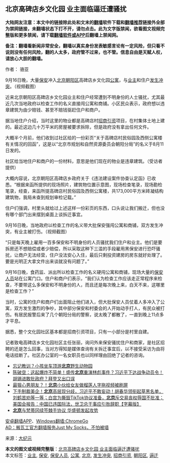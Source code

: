  <h2>北京高碑店乡文化园 业主面临逼迁遭骚扰</h2> <p class="notice"><b>大陆网友注意：本文中的链接除此处和文末的<a href="https://github.com/bannedbook/fanqiang" >翻墙</a>软件下载和<a href="https://github.com/killgcd/justmysocks/blob/master/README.md">翻墙推荐</a>链接外全部为禁网链接，未翻墙状态下打不开，请勿点击。此为文字版禁闻，欲看图文视频完整版和更多禁闻，请下载<a href="https://github.com/bannedbook/fanqiang">翻墙软件或APP</a>后翻墙上禁闻网。</p><p>备注：翻墙看新闻非常安全，翻墙以真实身份发表敏感言论有一定风险，但只看不说则没有任何风险，翻的人太多，政府管不过来，也不管。信息自由是天赋人权，请放心大胆的翻墙。</b></p>  <div class="entry"> <p>作者： 骆亚</p> <p id="conimg"></p> <p>9月16日晚，大量<a href="https://www.bannedbook.org/bnews/tag/%E4%BF%9D%E5%AE%89/" class="st_tag internal_tag" rel="tag" title="标签 保安 下的日志">保安</a>冲入<a href="https://www.bannedbook.org/bnews/tag/%e5%8c%97%e4%ba%ac/" class="st_tag internal_tag" rel="tag" title="标签 北京 下的日志">北京</a><a href="https://www.bannedbook.org/bnews/tag/%e6%9c%9d%e9%98%b3%e5%8c%ba/" class="st_tag internal_tag" rel="tag" title="标签 朝阳区 下的日志">朝阳区</a>高碑店乡文化园<a href="https://www.bannedbook.org/bnews/tag/%E5%85%AC%E5%AF%93/" class="st_tag internal_tag" rel="tag" title="标签 公寓 下的日志">公寓</a>，与<a href="https://www.bannedbook.org/bnews/tag/%e4%b8%9a%e4%b8%bb/" class="st_tag internal_tag" rel="tag" title="标签 业主 下的日志">业主</a>和住户<a href="https://www.bannedbook.org/bnews/tag/%E5%8F%91%E7%94%9F%E5%86%B2%E7%AA%81/" class="st_tag internal_tag" rel="tag" title="标签 发生冲突 下的日志">发生冲突</a>。（视频截图）</p> <p>近来北京朝阳区高碑店乡文化园业主和住户经常遭到不明身份的人士骚扰，尤其最近几次当地政府以检查工作的名义直接闯公寓和商铺。小区民众表示，政府想以违章建筑为由少赔钱、甚至不赔钱驱赶住户和商户。</p> <p>据当地住户介绍，当时这里的物业都是高碑店村<a href="https://www.bannedbook.org/bnews/tag/%e6%8b%9b%e5%95%86%e5%bc%95%e8%b5%84/" class="st_tag internal_tag" rel="tag" title="标签 招商引资 下的日志">招商引资</a>项目，在村集体土地上建的。最近这边几十万平米的房屋被要求拆除，但是政府没有拿出任何文件。</p>  <p>大概半个月前，他们收到过社区给的一份彩页“关于高碑店村民俗园及西侧公寓楼有关情况的回函”，这是以“北京市规划和自然资源委员会朝阳分局”的名义于8月11日发的。</p> <p></p> <p>社区给当地住户和商户的一份材料，意思是他们现在的物业是违章建筑。（受访者提供）</p> <p>大概内容说，北京朝阳区高碑店乡政府关于《违法建设案件协查认定函》已收悉。“根据来函所提供的现场照片，建筑物位置示意图，现场检查笔录，现场勘检笔录，经查，来函所提高碑店村民俗园及西侧公寓楼，共173,000平方米砖凝结构建筑物，我局未查到规划审检记载。”</p> <p>住户们强调，村里头就给过上述这样一份彩页的东西，口头说让我们搬迁，但也没有哪个部门出来摆到桌面上谈拆迁事宜。</p>  <p></p> <p>9月16日晚，当地政府以检查工作的名义带大批保安强闯公寓和商铺，双方发生冲突，有业主被打伤。（视频截图）</p> <p>“只是每天晚上雇用一百多保安和不明身份的人员骚扰我们住户和业主。他们是要拆房还不想赔偿或者少赔偿，所以采取这种下三滥的手段雇用黑保安进行恐吓骚扰，让商户无法经营，住户没法安心入住，最后只剩投资建房的房东就好处理了。要是光明正大拿文件出来谈就没有问题了。”</p> <p></p> <p></p>  <p>9月16日晚，食药监、派出所以检查工作的名义硬闯公寓和商铺，现场大量的<a href="https://www.bannedbook.org/bnews/tag/%e4%bf%9d%e5%ae%89%e4%ba%ba%e5%91%98/" class="st_tag internal_tag" rel="tag" title="标签 保安人员 下的日志">保安人员</a>站在公寓门口。住户和商户们表示，“我们认为检查工作应该走正常程序来检查，不要带这么多保安和不明身份的人，而且还是每次晚上来，白天不来，这哪里是检查工作？”</p> <p>当时，公寓的住户和商户们出面阻止他们进入，但大批保安人员仗着人多冲入了公寓，双方发生激烈的争吵，其中部分保安和村委会的人开始动手打人，有民众被打伤。有居民报警后来了几个朝阳分局的警察，说太晚了都散了，一直到晚上11点多才平息。</p> <p>据悉，整个文化园社区基本都是招商引资项目，只有一小部分是村里自建。</p> <p>记者致电高碑店乡文化园社区主任张丽，询问外来保安骚扰住户和商家，是社区招聘的还是怎么回事，当对方得知是媒体查询有关拆迁事宜后，以不接受采访为由将电话挂断了。社区办公室的一名女职员也以同样理由回绝了记者的咨询。</p> <ul class='op-related-articles' title='相关阅读'> <li><a href='https://www.bannedbook.org/bnews/cbnews/20200922/1400710.html' target='_blank'>忘记教训？小孩坐车顶游<b>北京</b>野生动物园</a></li> <li><a href='https://www.bannedbook.org/bnews/bannedvideo/20200922/1400708.html' target='_blank'>陈破空：这起爆炸不简单！盛传<b>北京</b>重演林彪事件？习近平下达战争动员令！胡锡进敢批政府？拜登又出口误</a></li> <li><a href='https://www.bannedbook.org/bnews/cbnews/20200922/1400674.html' target='_blank'>最狠心男朋友？！<b>北京</b>小伙给女友做榴莲人字拖视频被刷屏</a></li> <li><a href='https://www.bannedbook.org/bnews/bannedvideo/20200922/1400652.html' target='_blank'>下手制裁美企！<b>北京</b>高层现分歧，习近平不敢妄动！胡春华领衔起草黑名单，刘鹤苦劝等一等；白宫为撕毁TikTok协议准备，<b>北京</b>斥交易丧权辱国不批准；美国会报告：中国已违国际法，世卫总干事应引咎辞职【字幕版】</a></li> <li><a href='https://www.bannedbook.org/bnews/headline/20200922/1400644.html' target='_blank'><b>北京</b>与梵蒂冈续签棘手协议 华盛顿发起攻势</a></li> </ul> <p class="texttj"> <a href="https://github.com/bannedbook/fanqiang/wiki/%E7%A6%81%E9%97%BB%E7%BD%91%E5%AE%89%E5%8D%93%E7%BF%BB%E5%A2%99%E6%96%B0%E9%97%BBAPP" target="_blank">安卓翻墙APP</a>、<a href="https://github.com/bannedbook/fanqiang/wiki/Chrome%E4%B8%80%E9%94%AE%E7%BF%BB%E5%A2%99%E5%8C%85" target="_blank">Windows翻墙:ChromeGo</a><br/> <a href="https://github.com/killgcd/justmysocks/blob/master/README.md" target="_blank">AD：搬瓦工官方翻墙服务Just My Socks，不怕被墙</a> </p><p> 来源：<span class='wp_keywordlink_affiliate'><a href="http://www.epochtimes.com/" title="大纪元" target="_blank">大纪元</a></span> </p> <a name='sharetosocial'></a>       <div><b>本文的图文或视频完整版</b>：<a href='https://www.bannedbook.org/bnews/cbnews/20200922/1400711.html'>北京高碑店乡文化园 业主面临逼迁遭骚扰</a></div>  </div><!--END ENTRY--> <div class="postfooter"> <div>本文标签：<a href="https://www.bannedbook.org/bnews/tag/%e4%b8%9a%e4%b8%bb/" rel="tag">业主</a>, <a href="https://www.bannedbook.org/bnews/tag/%E4%BF%9D%E5%AE%89/" rel="tag">保安</a>, <a href="https://www.bannedbook.org/bnews/tag/%e4%bf%9d%e5%ae%89%e4%ba%ba%e5%91%98/" rel="tag">保安人员</a>, <a href="https://www.bannedbook.org/bnews/tag/%E5%85%AC%E5%AF%93/" rel="tag">公寓</a>, <a href="https://www.bannedbook.org/bnews/tag/%e5%8c%97%e4%ba%ac/" rel="tag">北京</a>, <a href="https://www.bannedbook.org/bnews/tag/%E5%8F%91%E7%94%9F%E5%86%B2%E7%AA%81/" rel="tag">发生冲突</a>, <a href="https://www.bannedbook.org/bnews/tag/%e6%8b%9b%e5%95%86%e5%bc%95%e8%b5%84/" rel="tag">招商引资</a>, <a href="https://www.bannedbook.org/bnews/tag/%e6%9c%9d%e9%98%b3%e5%8c%ba/" rel="tag">朝阳区</a>, <a href="https://www.bannedbook.org/bnews/tag/%e9%80%bc%e8%bf%81/" rel="tag">逼迁</a></div>  </div><!--END POSTFOOTER--> 